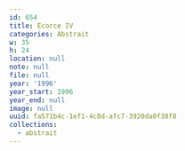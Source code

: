 ```yaml
---
id: 654
title: Ecorce IV
categories: Abstrait
w: 35
h: 24
location: null
note: null
file: null
year: '1996'
year_start: 1996
year_end: null
image: null
uuid: fa571b4c-1ef1-4c8d-afc7-3920da0f38f8
collections:
  - abstrait
---
```


